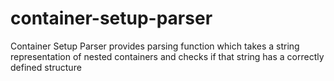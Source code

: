 # container-setup-parser
Container Setup Parser provides parsing function which takes a string representation of nested containers and checks if that string has a correctly defined structure
